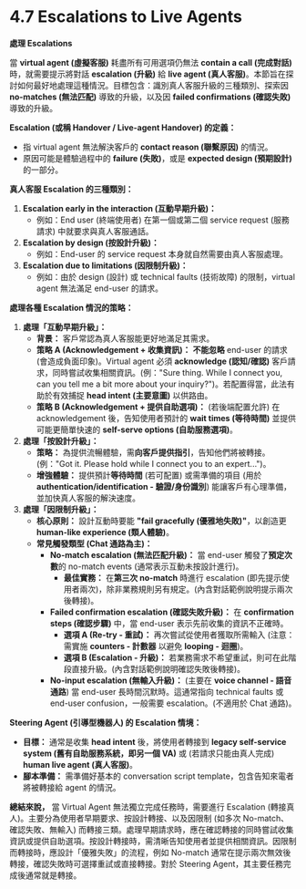 # 4.7 Escalations to Live Agents

**處理 Escalations**

當 **virtual agent (虛擬客服)** 耗盡所有可用選項仍無法 **contain a call (完成對話)** 時，就需要提示將對話 **escalation (升級)** 給 **live agent (真人客服)**。本節旨在探討如何最好地處理這種情況。目標包含：識別真人客服升級的三種類別、探索因 **no-matches (無法匹配)** 導致的升級，以及因 **failed confirmations (確認失敗)** 導致的升級。

**Escalation (或稱 Handover / Live-agent Handover) 的定義：**

- 指 virtual agent 無法解決客戶的 **contact reason (聯繫原因)** 的情況。
- 原因可能是體驗過程中的 **failure (失敗)**，或是 **expected design (預期設計)** 的一部分。

**真人客服 Escalation 的三種類別：**

1. **Escalation early in the interaction (互動早期升級)：**
    - 例如：End user (終端使用者) 在第一個或第二個 service request (服務請求) 中就要求與真人客服通話。
2. **Escalation by design (按設計升級)：**
    - 例如：End-user 的 service request 本身就自然需要由真人客服處理。
3. **Escalation due to limitations (因限制升級)：**
    - 例如：由於 design (設計) 或 technical faults (技術故障) 的限制，virtual agent 無法滿足 end-user 的請求。

**處理各種 Escalation 情況的策略：**

1. **處理「互動早期升級」：**
    - **背景：** 客戶常認為真人客服能更好地滿足其需求。
    - **策略 A (Acknowledgement + 收集資訊)：** **不能忽略** end-user 的請求 (會造成負面印象)。Virtual agent 必須 **acknowledge (認知/確認)** 客戶請求，同時嘗試收集相關資訊。(例："Sure thing. While I connect you, can you tell me a bit more about your inquiry?")。若配置得當，此法有助於有效捕捉 **head intent (主要意圖)** 以供路由。
    - **策略 B (Acknowledgement + 提供自助選項)：** (若後端配置允許) 在 acknowledgement 後，告知使用者預計的 **wait times (等待時間)** 並提供可能更簡單快速的 **self-serve options (自助服務選項)**。
2. **處理「按設計升級」：**
    - **策略：** 為提供流暢體驗，需**向客戶提供指引**，告知他們將被轉接。(例："Got it. Please hold while I connect you to an expert...")。
    - **增強體驗：** 提供預計**等待時間** (若可配置) 或需準備的項目 (用於 **authentication/identification - 驗證/身份識別**) 能讓客戶有心理準備，並加快真人客服的解決速度。
3. **處理「因限制升級」：**
    - **核心原則：** 設計互動時要能 **"fail gracefully (優雅地失敗)"**，以創造更 **human-like experience (類人體驗)**。
    - **常見觸發類型 (Chat 通路為主)：**
        - **No-match escalation (無法匹配升級)：** 當 end-user 觸發了**預定次數**的 no-match events (通常表示互動未按設計進行)。
            - **最佳實務：** 在**第三次 no-match** 時進行 escalation (即先提示使用者兩次)，除非業務規則另有規定。(內含對話範例說明提示兩次後轉接)。
        - **Failed confirmation escalation (確認失敗升級)：** 在 **confirmation steps (確認步驟)** 中，當 end-user 表示先前收集的資訊不正確時。
            - **選項 A (Re-try - 重試)：** 再次嘗試從使用者獲取所需輸入 (注意：需實施 **counters - 計數器** 以避免 **looping - 迴圈**)。
            - **選項 B (Escalation - 升級)：** 若業務需求不希望重試，則可在此階段直接升級。(內含對話範例說明確認失敗後轉接)。
        - **No-input escalation (無輸入升級)：** (主要在 **voice channel - 語音通路**) 當 end-user 長時間沉默時。這通常指向 technical faults 或 end-user confusion，一般需要 escalation。(不適用於 Chat 通路)。

**Steering Agent (引導型機器人) 的 Escalation 情境：**

- **目標：** 通常是收集 **head intent** 後，將使用者轉接到 **legacy self-service system (舊有自助服務系統，即另一個 VA)** 或 (若請求只能由真人完成) **human live agent (真人客服)**。
- **腳本準備：** 需準備好基本的 conversation script template，包含告知來電者將被轉接給 agent 的情況。

**總結來說，** 當 Virtual Agent 無法獨立完成任務時，需要進行 Escalation (轉接真人)。主要分為使用者早期要求、按設計轉接、以及因限制 (如多次 No-match、確認失敗、無輸入) 而轉接三類。處理早期請求時，應在確認轉接的同時嘗試收集資訊或提供自助選項。按設計轉接時，需清晰告知使用者並提供相關資訊。因限制而轉接時，應設計「優雅失敗」的流程，例如 No-match 通常在提示兩次無效後轉接，確認失敗時可選擇重試或直接轉接。對於 Steering Agent，其主要任務完成後通常就是轉接。